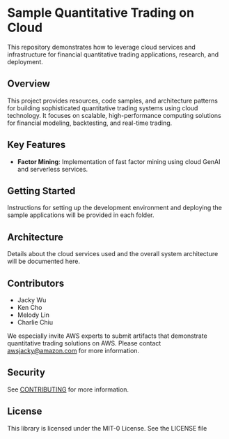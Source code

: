 # Sample Quantitative Trading on Cloud

This repository demonstrates how to leverage cloud services and infrastructure for financial quantitative trading applications, research, and deployment.

## Overview

This project provides resources, code samples, and architecture patterns for building sophisticated quantitative trading systems using cloud technology. It focuses on scalable, high-performance computing solutions for financial modeling, backtesting, and real-time trading.

## Key Features

* **Factor Mining**: Implementation of fast factor mining using cloud GenAI and serverless services.

## Getting Started

Instructions for setting up the development environment and deploying the sample applications will be provided in each folder.

## Architecture

Details about the cloud services used and the overall system architecture will be documented here.

## Contributors

* Jacky Wu
* Ken Cho
* Melody Lin
* Charlie Chiu

We especially invite AWS experts to submit artifacts that demonstrate quantitative trading solutions on AWS. Please contact awsjacky@amazon.com for more information.

## Security

See [CONTRIBUTING](CONTRIBUTING.md#security-issue-notifications) for more information.

## License

This library is licensed under the MIT-0 License. See the LICENSE file
